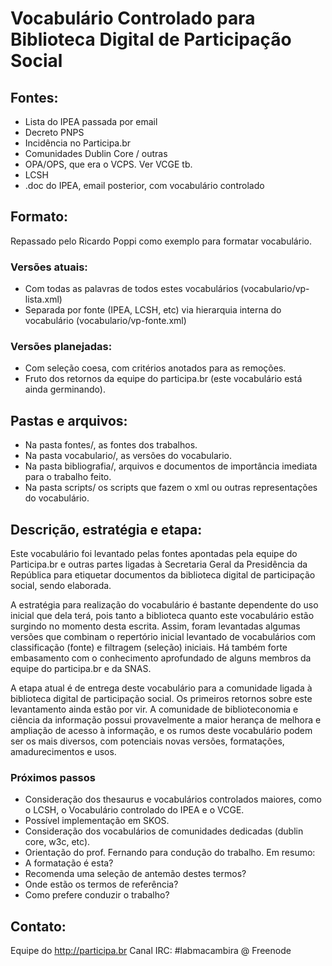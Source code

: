 # Vocabulário Controlado para Biblioteca Digital de Participação Social

## Fontes:

* Lista do IPEA passada por email
* Decreto PNPS
* Incidência no Participa.br
* Comunidades Dublin Core / outras
* OPA/OPS, que era o VCPS. Ver VCGE tb.
* LCSH
* .doc do IPEA, email posterior, com vocabulário controlado
 

## Formato:

Repassado pelo Ricardo Poppi como exemplo para formatar vocabulário.

### Versões atuais:

* Com todas as palavras de todos estes vocabulários (vocabulario/vp-lista.xml)
* Separada por fonte (IPEA, LCSH, etc) via hierarquia interna do vocabulário (vocabulario/vp-fonte.xml)

### Versões planejadas:
* Com seleção coesa, com critérios anotados para as remoções.
* Fruto dos retornos da equipe do participa.br (este vocabulário está ainda germinando).

## Pastas e arquivos:

* Na pasta fontes/, as fontes dos trabalhos.
* Na pasta vocabulario/, as versões do vocabulario.
* Na pasta bibliografia/, arquivos e documentos de importância imediata para o trabalho feito.
* Na pasta scripts/ os scripts que fazem o xml ou outras representações do vocabulário.

## Descrição, estratégia e etapa:

Este vocabulário foi levantado pelas fontes apontadas pela equipe do Participa.br
e outras partes ligadas à Secretaria Geral da Presidência da República
para etiquetar documentos da biblioteca digital de participação social, sendo elaborada.

A estratégia para realização do vocabulário é bastante dependente do uso inicial que dela terá,
pois tanto a biblioteca quanto este vocabulário estão surgindo no momento desta escrita.
Assim, foram levantadas algumas versões que combinam o repertório inicial levantado de vocabulários
com classificação (fonte) e filtragem (seleção) iniciais.
Há também forte embasamento com o conhecimento aprofundado de alguns
membros da equipe do participa.br e da SNAS.

A etapa atual é de entrega deste vocabulário para a comunidade ligada à biblioteca digital de participação social.
Os primeiros retornos sobre este levantamento ainda estão por vir.
A comunidade de biblioteconomia e ciência da informação possui provavelmente
a maior herança de melhora e ampliação de acesso à informação, e os rumos
deste vocabulário podem ser os mais diversos, com potenciais novas versões,
 formatações, amadurecimentos e usos.

### Próximos passos

* Consideração dos thesaurus e vocabulários controlados maiores, como o LCSH, o Vocabulário controlado do IPEA e o VCGE.
* Possível implementação em SKOS.
* Consideração dos vocabulários de comunidades dedicadas (dublin core, w3c, etc).
* Orientação do prof. Fernando para condução do trabalho. Em resumo:
 * A formatação é esta?
 * Recomenda uma seleção de antemão destes termos?
 * Onde estão os termos de referência?
 * Como prefere conduzir o trabalho?

## Contato:

Equipe do http://participa.br
Canal IRC: #labmacambira @ Freenode
